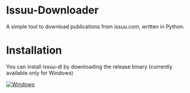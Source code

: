 # Issuu-Downloader
 
A simple tool to download publications from issuu.com, written in Python.

# Installation

You can install issuu-dl by downloading the release binary (currently available only for Windows)

[![Windows](https://www.pngmart.com/it/image/283346)](https://github.com/giovanni-cutri/issuu-downloader/releases/download/v0.1.0/issuu-dl-win.exe)

